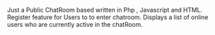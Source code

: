 Just a Public ChatRoom based written in Php , Javascript and HTML.
Register feature for Users to to enter chatroom.
Displays a  list of online users who are currently active in the chatRoom.
